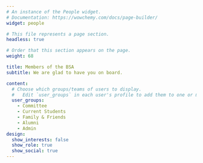 ```yaml
---
# An instance of the People widget.
# Documentation: https://wowchemy.com/docs/page-builder/
widget: people

# This file represents a page section.
headless: true

# Order that this section appears on the page.
weight: 68

title: Members of the BSA
subtitle: We are glad to have you on board.

content:
  # Choose which groups/teams of users to display.
  #   Edit `user_groups` in each user's profile to add them to one or more of these groups.
  user_groups:
    - Committee
    - Current Students
    - Family & Friends
    - Alumni
    - Admin
design:
  show_interests: false
  show_role: true
  show_social: true
---
```

